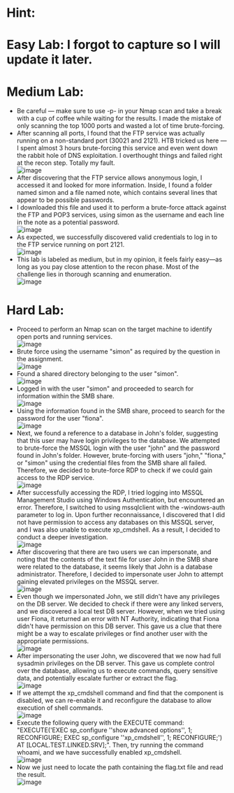 # Hint:
# Easy Lab: I forgot to capture so I will update it later.
# Medium Lab:
- Be careful — make sure to use -p- in your Nmap scan and take a break with a cup of coffee while waiting for the results. I made the mistake of only scanning the top 1000 ports and wasted a lot of time brute-forcing.<br>
- After scanning all ports, I found that the FTP service was actually running on a non-standard port (30021 and 2121). HTB tricked us here — I spent almost 3 hours brute-forcing this service and even went down the rabbit hole of DNS exploitation. I overthought things and failed right at the recon step. Totally my fault.<br>
![image](https://github.com/user-attachments/assets/1a1132dc-7692-4838-a718-cb0b3dc4de85)<br>
- After discovering that the FTP service allows anonymous login, I accessed it and looked for more information. Inside, I found a folder named simon and a file named note, which contains several lines that appear to be possible passwords.<br>
- I downloaded this file and used it to perform a brute-force attack against the FTP and POP3 services, using simon as the username and each line in the note as a potential password.<br>
![image](https://github.com/user-attachments/assets/71cf877d-102b-4727-972d-27693056e85e) <br>
- As expected, we successfully discovered valid credentials to log in to the FTP service running on port 2121.<br>
![image](https://github.com/user-attachments/assets/6ce7b799-79a2-4d62-8726-b65129e3555c) <br>
- This lab is labeled as medium, but in my opinion, it feels fairly easy—as long as you pay close attention to the recon phase. Most of the challenge lies in thorough scanning and enumeration.<br>
![image](https://github.com/user-attachments/assets/ac7dce88-7f6b-484b-aa38-49c5d07fd201) <br>

# Hard Lab:
- Proceed to perform an Nmap scan on the target machine to identify open ports and running services. <br>
![image](https://github.com/user-attachments/assets/dfbbe9f5-7128-441e-929f-e12b64b20319) <br>
- Brute force using the username "simon" as required by the question in the assignment.<br>
![image](https://github.com/user-attachments/assets/1be96fea-f13b-4b63-b9dc-06939b2bd69d) <br>
- Found a shared directory belonging to the user "simon".<br>
![image](https://github.com/user-attachments/assets/86e32e8d-6527-4720-9864-c697c091b97a) <br>
- Logged in with the user "simon" and proceeded to search for information within the SMB share.<br>
![image](https://github.com/user-attachments/assets/2203996a-602b-40d3-a0cd-3bd13aea1b72) <br>
- Using the information found in the SMB share, proceed to search for the password for the user "fiona".<br>
![image](https://github.com/user-attachments/assets/7328bf1d-b637-4931-9308-9a8d89cabd8d) <br>
- Next, we found a reference to a database in John's folder, suggesting that this user may have login privileges to the database. We attempted to brute-force the MSSQL login with the user "john" and the password found in John's folder. However, brute-forcing with users "john," "fiona," or "simon" using the credential files from the SMB share all failed. Therefore, we decided to brute-force RDP to check if we could gain access to the RDP service.<br>
![image](https://github.com/user-attachments/assets/ea1d49dc-aa7c-4fdb-ab1d-0774719e0ff7) <br>
- After successfully accessing the RDP, I tried logging into MSSQL Management Studio using Windows Authentication, but encountered an error. Therefore, I switched to using mssqlclient with the -windows-auth parameter to log in. Upon further reconnaissance, I discovered that I did not have permission to access any databases on this MSSQL server, and I was also unable to execute xp_cmdshell. As a result, I decided to conduct a deeper investigation.<br>
![image](https://github.com/user-attachments/assets/c6ed2669-8a0e-4c25-b2e5-0f3632721a04) <br>
- After discovering that there are two users we can impersonate, and noting that the contents of the text file for user John in the SMB share were related to the database, it seems likely that John is a database administrator. Therefore, I decided to impersonate user John to attempt gaining elevated privileges on the MSSQL server.<br>
![image](https://github.com/user-attachments/assets/70eb7872-2f84-48a5-b0f9-4dd4d0c5d522) <br>
- Even though we impersonated John, we still didn't have any privileges on the DB server. We decided to check if there were any linked servers, and we discovered a local test DB server. However, when we tried using user Fiona, it returned an error with NT Authority, indicating that Fiona didn't have permission on this DB server. This gave us a clue that there might be a way to escalate privileges or find another user with the appropriate permissions.<br>
![image](https://github.com/user-attachments/assets/2e0e830a-f31c-4485-b9b0-c176143c8a01) <br>
- After impersonating the user John, we discovered that we now had full sysadmin privileges on the DB server. This gave us complete control over the database, allowing us to execute commands, query sensitive data, and potentially escalate further or extract the flag.<br>
![image](https://github.com/user-attachments/assets/dd64ba18-140e-4f2a-b9e2-59e5c7d84802) <br>
- If we attempt the xp_cmdshell command and find that the component is disabled, we can re-enable it and reconfigure the database to allow execution of shell commands.<br>
![image](https://github.com/user-attachments/assets/2f86e9ef-23ef-4bef-87ec-814f190b169b) <br>
- Execute the following query with the EXECUTE command: "EXECUTE('EXEC sp_configure ''show advanced options'', 1; RECONFIGURE; EXEC sp_configure ''xp_cmdshell'', 1; RECONFIGURE;') AT [LOCAL.TEST.LINKED.SRV];". Then, try running the command whoami, and we have successfully enabled xp_cmdshell.<br>
![image](https://github.com/user-attachments/assets/3f9c7fa4-27e9-4550-8e0e-cece5af3512c) <br>
- Now we just need to locate the path containing the flag.txt file and read the result.<br>
![image](https://github.com/user-attachments/assets/3f1e612f-602e-4255-92bc-93eb2b7f5a25) <br>












